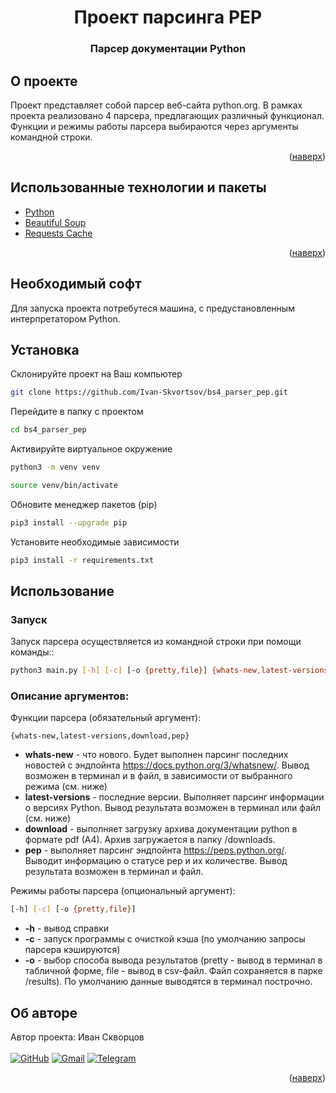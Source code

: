 <div id="top"></div>
<div align="center">
<h1>Проект парсинга PEP</h1>
  <h3>
    Парсер документации Python<br />
  </h3>
</div>

## О проекте
Проект представляет собой парсер веб-сайта python.org. В рамках проекта реализовано 4 парсера, предлагающих различный функционал. Функции и режимы работы парсера выбираются через аргументы командной строки.
<p align="right">(<a href="#top">наверх</a>)</p>

## Использованные технологии и пакеты
* [Python](https://www.python.org/)
* [Beautiful Soup](https://beautiful-soup-4.readthedocs.io/en/latest/)
* [Requests Cache](https://requests-cache.readthedocs.io/en/stable/)
<p align="right">(<a href="#top">наверх</a>)</p>

## Необходимый софт
Для запуска проекта потребутеся машина, с предустановленным интерпретатором Python</a>.

## Установка
Склонируйте проект на Ваш компьютер
   ```sh
   git clone https://github.com/Ivan-Skvortsov/bs4_parser_pep.git
   ```
Перейдите в папку с проектом
   ```sh
   cd bs4_parser_pep
   ```
Активируйте виртуальное окружение
   ```sh
   python3 -m venv venv
   ```
   ```sh
   source venv/bin/activate
   ```
Обновите менеджер пакетов (pip)
   ```sh
   pip3 install --upgrade pip
   ```
Установите необходимые зависимости
   ```sh
   pip3 install -r requirements.txt
   ```

## Использование

### Запуск

Запуск парсера осуществляется из командной строки при помощи команды::
   ```sh
   python3 main.py [-h] [-c] [-o {pretty,file}] {whats-new,latest-versions,download,pep}
   ```
### Описание аргументов:


Функции парсера (обязательный аргумент):

    {whats-new,latest-versions,download,pep}

- <b>whats-new</b> - что нового. Будет выполнен парсинг последних новостей с эндпойнта https://docs.python.org/3/whatsnew/. Вывод возможен в терминал и в файл, в зависимости от выбранного режима (см. ниже)
- <b>latest-versions</b> - последние версии. Выполняет парсинг информации о версиях Python. Вывод результата возможен в терминал или файл (см. ниже)
- <b>download</b> - выполняет загрузку архива документации python в формате pdf (A4). Архив загружается в папку /downloads.
- <b>pep</b> - выполняет парсинг эндпойнта https://peps.python.org/. Выводит информацию о статусе pep и их количестве. Вывод результата возможен в терминал и файл.


Режимы работы парсера (опциональный аргумент):

   ```sh
   [-h] [-c] [-o {pretty,file}]
   ```
 - <b>-h</b> - вывод справки
 - <b>-c</b> - запуск программы с очисткой кэша (по умолчанию запросы парсера кэшируются)
 - <b>-o</b> - выбор способа вывода результатов (pretty - вывод в терминал в табличной форме, file - вывод в csv-файл. Файл сохраняется в парке /results). По умолчанию данные выводятся в терминал построчно.


## Об авторе
Автор проекта: Иван Скворцов<br/><br />
[![GitHub](https://img.shields.io/badge/github-%23121011.svg?style=for-the-badge&logo=github&logoColor=white)](https://github.com/Ivan-Skvortsov/)
[![Gmail](https://img.shields.io/badge/Gmail-D14836?style=for-the-badge&logo=gmail&logoColor=white)](mailto:pprofcheg@gmail.com)
[![Telegram](https://img.shields.io/badge/Telegram-2CA5E0?style=for-the-badge&logo=telegram&logoColor=white)](https://t.me/Profcheg)
<p align="right">(<a href="#top">наверх</a>)</p>
